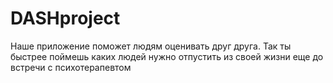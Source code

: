 # DASHproject

Наше приложение поможет людям оценивать друг друга. Так ты быстрее поймешь каких людей нужно отпустить
                            из своей жизни еще до встречи с психотерапевтом
